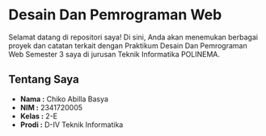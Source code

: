 # Desain Dan Pemrograman Web
Selamat datang di repositori saya! Di sini, Anda akan menemukan berbagai proyek dan catatan terkait dengan Praktikum Desain Dan Pemrograman Web Semester 3 saya di jurusan Teknik Informatika POLINEMA.
## Tentang Saya
- **Nama  :** Chiko Abilla Basya
- **NIM   :** 2341720005
- **Kelas :** 2-E
- **Prodi :** D-IV Teknik Informatika
